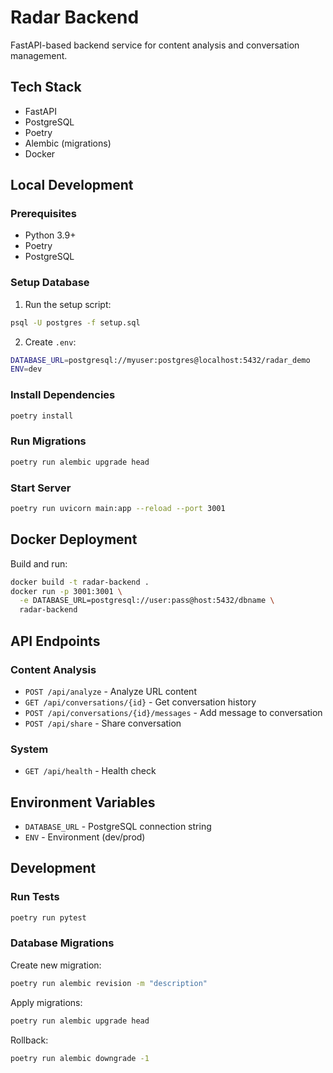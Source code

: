 # Radar Backend

FastAPI-based backend service for content analysis and conversation management.

## Tech Stack
- FastAPI
- PostgreSQL
- Poetry
- Alembic (migrations)
- Docker

## Local Development

### Prerequisites
- Python 3.9+
- Poetry
- PostgreSQL

### Setup Database
1. Run the setup script:
```bash
psql -U postgres -f setup.sql
```

2. Create `.env`:
```bash
DATABASE_URL=postgresql://myuser:postgres@localhost:5432/radar_demo
ENV=dev
```

### Install Dependencies
```bash
poetry install
```

### Run Migrations
```bash
poetry run alembic upgrade head
```

### Start Server
```bash
poetry run uvicorn main:app --reload --port 3001
```

## Docker Deployment

Build and run:
```bash
docker build -t radar-backend .
docker run -p 3001:3001 \
  -e DATABASE_URL=postgresql://user:pass@host:5432/dbname \
  radar-backend
```

## API Endpoints

### Content Analysis
- `POST /api/analyze` - Analyze URL content
- `GET /api/conversations/{id}` - Get conversation history
- `POST /api/conversations/{id}/messages` - Add message to conversation
- `POST /api/share` - Share conversation

### System
- `GET /api/health` - Health check

## Environment Variables
- `DATABASE_URL` - PostgreSQL connection string
- `ENV` - Environment (dev/prod)

## Development

### Run Tests
```bash
poetry run pytest
```

### Database Migrations
Create new migration:
```bash
poetry run alembic revision -m "description"
```

Apply migrations:
```bash
poetry run alembic upgrade head
```

Rollback:
```bash
poetry run alembic downgrade -1
```
